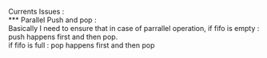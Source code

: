 Currents Issues :   
*** Parallel Push and pop :  
Basically I need to ensure that in case of parrallel operation, if fifo is empty : push happens first and then pop.  
if fifo is full : pop happens first and then pop  

